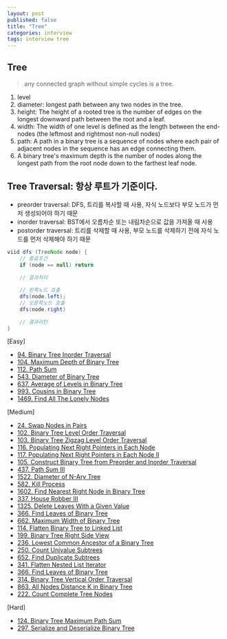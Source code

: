 ```yaml
---
layout: post
published: false
title: "Tree"
categories: interview
tags: interview tree
---
```


## Tree
> any connected graph without simple cycles is a tree.

1. level
2. diameter: longest path between any two nodes in the tree. 
3. height: The height of a rooted tree is the number of edges on the longest downward path between the root and a leaf.
4. width: The width of one level is defined as the length between the end-nodes (the leftmost and rightmost non-null nodes)
5. path: A path in a binary tree is a sequence of nodes where each pair of adjacent nodes in the sequence has an edge connecting them.
6. A binary tree's maximum depth is the number of nodes along the longest path from the root node down to the farthest leaf node.

## Tree Traversal: 항상 루트가 기준이다.
- preorder traversal: DFS, 트리를 복사할 때 사용, 자식 노드보다 부모 노드가 먼저 생성되어야 하기 때문
- inorder traversal: BST에서 오름차순 또는 내림차순으로 값을 가져올 때 사용
- postorder traversal: 트리를 삭제할 때 사용, 부모 노드를 삭제하기 전에 자식 노드를 먼저 삭제해야 하기 때문

```java
viid dfs (TreeNode node) {
    // 종료조건
    if (node == null) return
    
    // 결과처리

    // 왼쪽노드 호출
    dfs(node.left);
    // 오른쪽노드 호출
    dfs(node.right)

    // 결과리턴
}
```

[Easy]
- [94. Binary Tree Inorder Traversal](/interview/2023/02/20/binary-tree-inorder-traversal/)
- [104. Maximum Depth of Binary Tree](/interview/2023/05/22/maximum-depth-of-binary-tree/)
- [112. Path Sum](/interview/2023/05/22/path-sum/)
- [543. Diameter of Binary Tree](/interview/2023/05/22/diameter-of-binary-tree/)
- [637. Average of Levels in Binary Tree](/interview/2023/05/25/average-of-levels-in-binary-tree/)
- [993. Cousins in Binary Tree](/interview/2023/05/22/cousins-in-binary-tree/)
- [1469. Find All The Lonely Nodes](/interview/2023/04/19/find-all-the-lonely-nodes/)

[Medium]
- [24. Swap Nodes in Pairs](/interview/2023/05/22/swap-nodes-in-pairs)
- [102. Binary Tree Level Order Traversal](/interview/2023/05/22/binary-tree-level-order-traversal/)
- [103. Binary Tree Zigzag Level Order Traversal](/interview/2023/04/13/binary-tree-zigzag-level-order-traversal/)
- [116. Populating Next Right Pointers in Each Node](/interview/2023/05/22/populating-next-right-pointers-in-each-node/)
- [117. Populating Next Right Pointers in Each Node II](/interview/2023/05/22/populating-next-right-pointers-in-each-node-ii/)
- [105. Construct Binary Tree from Preorder and Inorder Traversal](/interview/2023/04/11/construct-binary-tree-from-preorder-and-inorder-traversal/)
- [437. Path Sum III](/interview/2023/04/12/path-sum-iii/)
- [1522. Diameter of N-Ary Tree](/interview/2023/05/22/diameter-of-n-ary-tree/)
- [582. Kill Process](/interview/2023/05/22/kill-process/)
- [1602. Find Nearest Right Node in Binary Tree](/interview/2023/05/22/find-nearest-right-node-in-binary-tree/)
- [337. House Robber III](/interview/2023/05/22/house-robber-iii/)
- [1325. Delete Leaves With a Given Value](/interview/2023/05/22/delete-leaves-with-a-given-value/)
- [366. Find Leaves of Binary Tree](/interview/2023/05/22/find-leaves-of-binary-tree/)
- [662. Maximum Width of Binary Tree](/interview/2023/04/11/maximum-width-of-binary-tree/)
- [114. Flatten Binary Tree to Linked List](/interview/2023/05/22/flatten-binary-tree-to-linked-list/)
- [199. Binary Tree Right Side View](/interview/2023/05/22/binary-tree-right-side-view/)
- [236. Lowest Common Ancestor of a Binary Tree](/interview/2023/05/22/lowest-common-ancestor-of-a-binary-tree/)
- [250. Count Univalue Subtrees](/interview/2023/05/22/count-univalue-subtrees/)
- [652. Find Duplicate Subtrees](/interview/2023/05/22/find-duplicate-subtrees/)
- [341. Flatten Nested List Iterator](/interview/2023/05/22/flatten-nested-list-iterator/)
- [366. Find Leaves of Binary Tree](/interview/2023/05/22/find-leaves-of-binary-tree/)
- [314. Binary Tree Vertical Order Traversal](/interview/2023/05/22/binary-tree-vertical-order-traversal/)
- [863. All Nodes Distance K in Binary Tree](/interview/2023/05/23/all-nodes-distance-k-in-binary-tree/)
- [222. Count Complete Tree Nodes](/interview/2023/05/30//count-complete-tree-nodes/)

[Hard]
- [124. Binary Tree Maximum Path Sum](/interview/2023/05/22/binary-tree-maximum-path-sum/)
- [297. Serialize and Deserialize Binary Tree](/interview/2023/05/22/serialize-and-deserialize-binary-tree/)